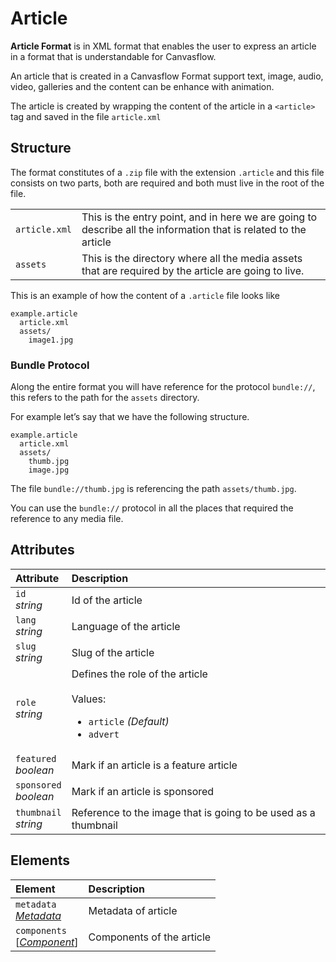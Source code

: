 # Article

**Article Format** is in XML format that enables the user to express an article 
in a format that is understandable for Canvasflow.

An article that is created in a Canvasflow Format support text, image, audio, 
video, galleries and the content can be enhance with animation.

The article is created by wrapping the content of the article in a 
`<article>` tag and saved in the file `article.xml`

## Structure

The format constitutes of a `.zip` file with the extension `.article` and 
this file consists on two parts, both are required and both must live in the 
root of the file.

|               |                                                                                                                  |
| :------------ | :--------------------------------------------------------------------------------------------------------------- |
| `article.xml` | This is the entry point, and in here we are going to describe all the information that is related to the article |
| `assets`      | This is the directory where all the media assets that are required by the article are going to live.             |

This is an example of how the content of a `.article` file looks like

```
example.article
  article.xml
  assets/
    image1.jpg
```

### Bundle Protocol

Along the entire format you will have reference for the protocol `bundle://`, 
this refers to the path for the `assets` directory.

For example let’s say that we have the following structure.

```
example.article
  article.xml
  assets/
    thumb.jpg
    image.jpg
```

The file `bundle://thumb.jpg` is referencing the path `assets/thumb.jpg`. 

You can use the `bundle://` protocol in all the places that required the 
reference to any media file.

## Attributes

| Attribute                   | Description                                                                                                 |
| :-------------------------- | :---------------------------------------------------------------------------------------------------------- |
| `id` <br/> _string_         | Id of the article                                                                                           |
| `lang` <br/> _string_       | Language of the article                                                                                     |
| `slug` <br/> _string_       | Slug of the article                                                                                         |
| `role` <br/> _string_       | Defines the role of the article </br> </br>Values: <ul><li>`article` _(Default)_</li><li>`‌advert`</li></ul> |
| `featured` <br/> _boolean_  | Mark if an article is a feature article                                                                     |
| `sponsored` <br/> _boolean_ | Mark if an article is sponsored                                                                             |
| `thumbnail` <br/> _string_  | Reference to the image that is going to be used as a thumbnail                                              |

## Elements

| Element                                                  | Description               |
| :------------------------------------------------------- | :------------------------ |
| `metadata` <br/>_[Metadata](./article/Metadata.md)_      | Metadata of article       |
| `components` <br/>[_[Component](./article/Metadata.md)_] | Components of the article |





